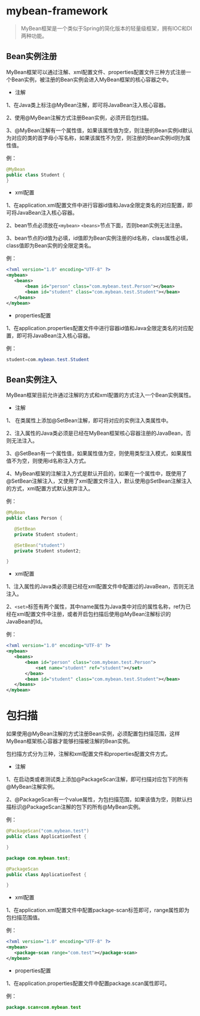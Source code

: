 # mybean-framework

> MyBean框架是一个类似于Spring的简化版本的轻量级框架，拥有IOC和DI两种功能。


## Bean实例注册

MyBean框架可以通过注解、xml配置文件、properties配置文件三种方式注册一个Bean实例，被注册的Bean实例会进入MyBean框架的核心容器之中。

- 注解

 1、在Java类上标注@MyBean注解，即可将JavaBean注入核心容器。
 
 2、使用@MyBean注解方式注册Bean实例，必须开启包扫描。
 
 3、@MyBean注解有一个属性值，如果该属性值为空，则注册的Bean实例id默认为对应的类的首字母小写名称，如果该属性不为空，则注册的Bean实例id则为属性值。
  
 例：
 ```java
@MyBean
public class Student {
}
```
- xml配置
 
 1、在application.xml配置文件中进行容器id值和Java全限定类名的对应配置，即可将JavaBean注入核心容器。
 
 2、bean节点必须放在`<mybean>` `<beans>`节点下面，否则bean实例无法注册。
 
 3、bean节点的id值为必填，id值即为Bean实例注册的id名称，class属性必填，class值即为Bean实例的全限定类名。
 
 例：
 ```xml
<?xml version="1.0" encoding="UTF-8" ?>
<mybean>
    <beans>
        <bean id="person" class="com.mybean.test.Person"></bean>
        <bean id="student" class="com.mybean.test.Student"></bean>
    </beans>
</mybean>
```
- properties配置
 
 1、在application.properties配置文件中进行容器id值和Java全限定类名的对应配置，即可将JavaBean注入核心容器。
 
 例：
 ```java
student=com.mybean.test.Student
```


## Bean实例注入

MyBean框架目前允许通过注解的方式和xml配置的方式注入一个Bean实例属性。

- 注解
 
1、 在类属性上添加@SetBean注解，即可将对应的实例注入类属性中。

2、注入属性的Java类必须是已经在MyBean框架核心容器注册的JavaBean，否则无法注入。
  
3、@SetBean有一个属性值，如果属性值为空，则使用类型注入模式，如果属性值不为空，则使用id名称注入方式。

4、MyBean框架的注解注入方式是默认开启的，如果在一个属性中，既使用了@SetBean注解注入，又使用了xml配置文件注入，默认使用@SetBean注解注入的方式，xml配置方式默认放弃注入。

 例：
 ```java
@MyBean
public class Person {

    @SetBean
    private Student student;

    @SetBean("student")
    private Student student2;

}
```


- xml配置
 
 1、注入属性的Java类必须是已经在xml配置文件中配置过的JavaBean，否则无法注入。
 
 2、`<set>`标签有两个属性，其中name属性为Java类中对应的属性名称，ref为已经在xml配置文件中注册，或者开启包扫描后使用@MyBean注解标识的JavaBean的Id。

 例：
 ```xml
<?xml version="1.0" encoding="UTF-8" ?>
<mybean>
    <beans>
        <bean id="person" class="com.mybean.test.Person">
            <set name="student" ref="student"></set>
        </bean>
        <bean id="student" class="com.mybean.test.Student"></bean>
    </beans>
</mybean>
```

# 包扫描

如果使用@MyBean注解的方式注册Bean实例，必须配置包扫描范围，这样MyBean框架核心容器才能够扫描被注解的Bean实例。

包扫描方式分为三种，注解和xml配置文件和properties配置文件方式。

- 注解

 1、在启动类或者测试类上添加@PackageScan注解，即可扫描对应包下的所有@MyBean注解实例。
 
 2、@PackageScan有一个value属性，为包扫描范围，如果该值为空，则默认扫描标识@PackageScan注解的包下的所有@MyBean实例。
 
 例：
 ```java
@PackageScan("com.mybean.test")
public class ApplicationTest {

}
```

 ```java
package com.mybean.test;

@PackageScan
public class ApplicationTest {

}
```
 - xml配置
  
 1、在application.xml配置文件中配置package-scan标签即可，range属性即为包扫描范围值。
 
 例：
 
 ```xml
<?xml version="1.0" encoding="UTF-8" ?>
<mybean>
    <package-scan range="com.test"></package-scan>
</mybean>
```
 
 - properties配置
 
 1、在application.properties配置文件中配置package.scan属性即可。
 
 例：
 
 ```java
package.scan=com.mybean.test
```
